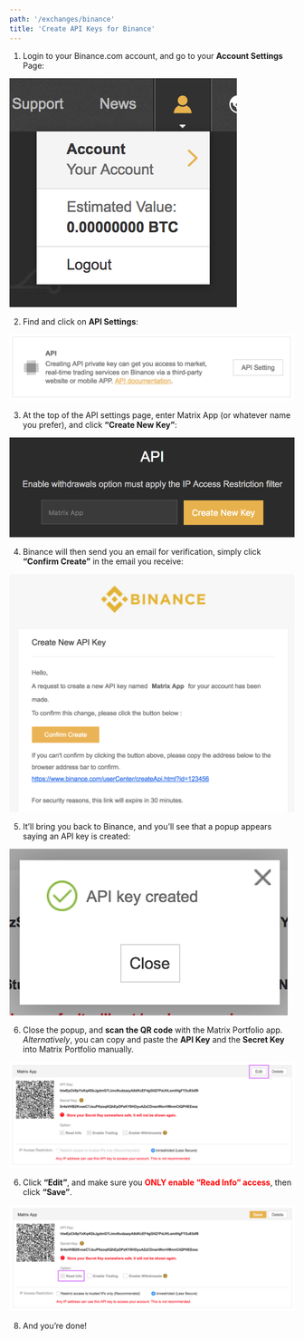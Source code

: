 ```yaml
---
path: '/exchanges/binance'
title: 'Create API Keys for Binance'
---
```


1. Login to your Binance.com account, and go to your **Account Settings** Page:

![Step 1](binance-step-1.png)

2. Find and click on **API Settings**:

![Step 2](binance-step-2.png)

3. At the top of the API settings page, enter Matrix App (or whatever name you prefer), and click **“Create New Key”**:

![Step 3](binance-step-3.png)

4. Binance will then send you an email for verification, simply click **“Confirm Create”** in the email you receive:

![Step 4](binance-step-4.png)

5. It’ll bring you back to Binance, and you’ll see that a popup appears saying an API key is created:

![Step 5](binance-step-5.png)

6. Close the popup, and **scan the QR code** with the Matrix Portfolio app. *Alternatively*, you can copy and paste the **API Key** and the **Secret Key** into Matrix Portfolio manually.

![Step 6](binance-step-6.png)

6. Click **“Edit”**, and make sure you <span style="color: red;"> **ONLY enable “Read Info” access**</span>, then click **“Save”**.

![Step 7](binance-step-7.png)

8. And you’re done!


